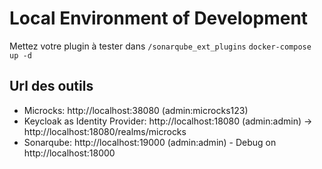 # Local Environment of Development

Mettez votre plugin à tester dans `/sonarqube_ext_plugins`
`docker-compose up -d`

## Url des outils

* Microcks: http://localhost:38080 (admin:microcks123)
* Keycloak as Identity Provider: http://localhost:18080 (admin:admin) -> http://localhost:18080/realms/microcks
* Sonarqube: http://localhost:19000 (admin:admin) - Debug on http://localhost:18000